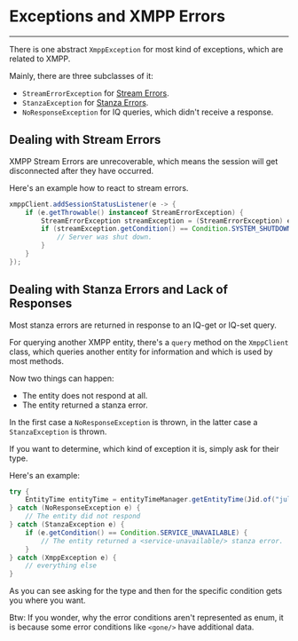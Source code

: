 # Exceptions and XMPP Errors
---

There is one abstract `XmppException` for most kind of exceptions, which are related to XMPP.

Mainly, there are three subclasses of it:

* `StreamErrorException`  for [Stream Errors][Stream Errors].
* `StanzaException` for [Stanza Errors][Stanza Errors].
* `NoResponseException` for IQ queries, which didn't receive a response.

## Dealing with Stream Errors

XMPP Stream Errors are unrecoverable, which means the session will get disconnected after they have occurred.

Here's an example how to react to stream errors.

```java
xmppClient.addSessionStatusListener(e -> {
    if (e.getThrowable() instanceof StreamErrorException) {
        StreamErrorException streamException = (StreamErrorException) e.getThrowable();
        if (streamException.getCondition() == Condition.SYSTEM_SHUTDOWN) {
            // Server was shut down.
        }
    }
});
```

## Dealing with Stanza Errors and Lack of Responses

Most stanza errors are returned in response to an IQ-get or IQ-set query.

For querying another XMPP entity, there's a `query` method on the `XmppClient` class, which queries another entity for
information and which is used by most methods.

Now two things can happen:

* The entity does not respond at all.
* The entity returned a stanza error.

In the first case a `NoResponseException` is thrown, in the latter case a `StanzaException` is thrown.

If you want to determine, which kind of exception it is, simply ask for their type.

Here's an example:

```java
try {
    EntityTime entityTime = entityTimeManager.getEntityTime(Jid.of("juliet@example.net/balcony")).getResult();
} catch (NoResponseException e) {
    // The entity did not respond
} catch (StanzaException e) {
    if (e.getCondition() == Condition.SERVICE_UNAVAILABLE) {
        // The entity returned a <service-unavailable/> stanza error.
    }
} catch (XmppException e) {
    // everything else
}
```

As you can see asking for the type and then for the specific condition gets you where you want.

Btw: If you wonder, why the error conditions aren't represented as enum, it is because some error conditions
like `<gone/>` have additional data.


[Stream Errors]: https://xmpp.org/rfcs/rfc6120.html#streams-error "Stream Errors"

[Stanza Errors]: https://xmpp.org/rfcs/rfc6120.html#stanzas-error "Stanza Errors"
